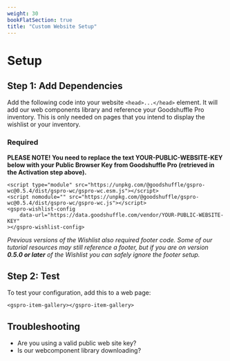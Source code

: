 ```yaml
---
weight: 30 
bookFlatSection: true 
title: "Custom Website Setup"
---
```


# Setup

## Step 1: Add Dependencies

Add the following code into your website `<head>...</head>` element. It will add our web components library and
reference your Goodshuffle Pro inventory. This is only needed on pages that you intend to display the wishlist or your
inventory.

### Required

**PLEASE NOTE! You need to replace the text YOUR-PUBLIC-WEBSITE-KEY below with your Public Browser Key from Goodshuffle Pro (retrieved in the Activation step above).**

```
<script type="module" src="https://unpkg.com/@goodshuffle/gspro-wc@0.5.4/dist/gspro-wc/gspro-wc.esm.js"></script>
<script nomodule="" src="https://unpkg.com/@goodshuffle/gspro-wc@0.5.4/dist/gspro-wc/gspro-wc.js"></script>
<gspro-wishlist-config
    data-url="https://data.goodshuffle.com/vendor/YOUR-PUBLIC-WEBSITE-KEY"
></gspro-wishlist-config>
```

*Previous versions of the Wishlist also required footer code. Some of our tutorial resources may still reference a footer, but if you are on version **0.5.0 or later** of the Wishlist you can safely ignore the footer setup.*

## Step 2: Test

To test your configuration, add this to a web page:

```
<gspro-item-gallery></gspro-item-gallery>
```

## Troubleshooting

- Are you using a valid public web site key?
- Is our webcomponent library downloading?

